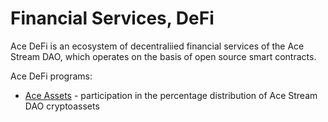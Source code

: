 # Financial Services, DeFi

Ace DeFi is an ecosystem of decentraliіed financial services of the Ace Stream DAO, which operates on the basis of open source smart contracts.

Ace DeFi programs:

- [Ace Assets][2] - participation in the percentage distribution of Ace Stream DAO cryptoassets

[2]: ../services/ace-asset.md

